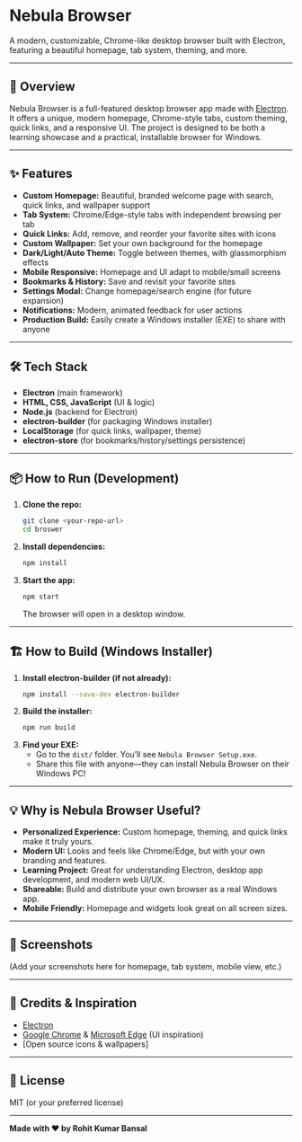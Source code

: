 # Nebula Browser

A modern, customizable, Chrome-like desktop browser built with Electron, featuring a beautiful homepage, tab system, theming, and more.

---

## 🚀 Overview
Nebula Browser is a full-featured desktop browser app made with [Electron](https://www.electronjs.org/). It offers a unique, modern homepage, Chrome-style tabs, custom theming, quick links, and a responsive UI. The project is designed to be both a learning showcase and a practical, installable browser for Windows.

---

## ✨ Features
- **Custom Homepage:** Beautiful, branded welcome page with search, quick links, and wallpaper support
- **Tab System:** Chrome/Edge-style tabs with independent browsing per tab
- **Quick Links:** Add, remove, and reorder your favorite sites with icons
- **Custom Wallpaper:** Set your own background for the homepage
- **Dark/Light/Auto Theme:** Toggle between themes, with glassmorphism effects
- **Mobile Responsive:** Homepage and UI adapt to mobile/small screens
- **Bookmarks & History:** Save and revisit your favorite sites
- **Settings Modal:** Change homepage/search engine (for future expansion)
- **Notifications:** Modern, animated feedback for user actions
- **Production Build:** Easily create a Windows installer (EXE) to share with anyone

---

## 🛠️ Tech Stack
- **Electron** (main framework)
- **HTML, CSS, JavaScript** (UI & logic)
- **Node.js** (backend for Electron)
- **electron-builder** (for packaging Windows installer)
- **LocalStorage** (for quick links, wallpaper, theme)
- **electron-store** (for bookmarks/history/settings persistence)

---

## 📦 How to Run (Development)
1. **Clone the repo:**
   ```sh
   git clone <your-repo-url>
   cd broswer
   ```
2. **Install dependencies:**
   ```sh
   npm install
   ```
3. **Start the app:**
   ```sh
   npm start
   ```
   The browser will open in a desktop window.

---

## 🏗️ How to Build (Windows Installer)
1. **Install electron-builder (if not already):**
   ```sh
   npm install --save-dev electron-builder
   ```
2. **Build the installer:**
   ```sh
   npm run build
   ```
3. **Find your EXE:**
   - Go to the `dist/` folder. You’ll see `Nebula Browser Setup.exe`.
   - Share this file with anyone—they can install Nebula Browser on their Windows PC!

---

## 💡 Why is Nebula Browser Useful?
- **Personalized Experience:** Custom homepage, theming, and quick links make it truly yours.
- **Modern UI:** Looks and feels like Chrome/Edge, but with your own branding and features.
- **Learning Project:** Great for understanding Electron, desktop app development, and modern web UI/UX.
- **Shareable:** Build and distribute your own browser as a real Windows app.
- **Mobile Friendly:** Homepage and widgets look great on all screen sizes.

---

## 📱 Screenshots
(Add your screenshots here for homepage, tab system, mobile view, etc.)

---

## 🙏 Credits & Inspiration
- [Electron](https://www.electronjs.org/)
- [Google Chrome](https://www.google.com/chrome/) & [Microsoft Edge](https://www.microsoft.com/edge) (UI inspiration)
- [Open source icons & wallpapers]

---

## 📝 License
MIT (or your preferred license)

---

**Made with ❤️ by Rohit Kumar Bansal** 